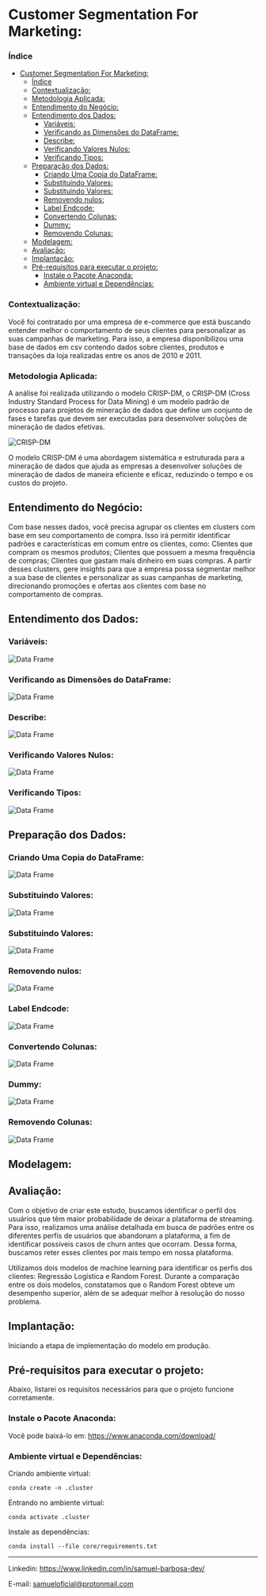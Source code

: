 # Customer Segmentation For Marketing:

### Índice

- [Customer Segmentation For Marketing:](#customer-segmentation-for-marketing)
    - [Índice](#índice)
    - [Contextualização:](#contextualização)
    - [Metodologia Aplicada:](#metodologia-aplicada)
  - [Entendimento do Negócio:](#entendimento-do-negócio)
  - [Entendimento dos Dados:](#entendimento-dos-dados)
    - [Variáveis:](#variáveis)
    - [Verificando as Dimensões do DataFrame:](#verificando-as-dimensões-do-dataframe)
    - [Describe:](#describe)
    - [Verificando Valores Nulos:](#verificando-valores-nulos)
    - [Verificando Tipos:](#verificando-tipos)
  - [Preparação dos Dados:](#preparação-dos-dados)
    - [Criando Uma Copia do DataFrame:](#criando-uma-copia-do-dataframe)
    - [Substituindo Valores:](#substituindo-valores)
    - [Substituindo Valores:](#substituindo-valores-1)
    - [Removendo nulos:](#removendo-nulos)
    - [Label Endcode:](#label-endcode)
    - [Convertendo Colunas:](#convertendo-colunas)
    - [Dummy:](#dummy)
    - [Removendo Colunas:](#removendo-colunas)
  - [Modelagem:](#modelagem)
  - [Avaliação:](#avaliação)
  - [Implantação:](#implantação)
  - [Pré-requisitos para executar o projeto:](#pré-requisitos-para-executar-o-projeto)
    - [Instale o Pacote Anaconda:](#instale-o-pacote-anaconda)
    - [Ambiente virtual e Dependências:](#ambiente-virtual-e-dependências)


### Contextualização:
Você foi contratado por uma empresa de e-commerce que está buscando entender
melhor o comportamento de seus clientes para personalizar as suas campanhas de
marketing. Para isso, a empresa disponibilizou uma base de dados em csv contendo
dados sobre clientes, produtos e transações da loja realizadas entre os anos de 2010 e
2011.

### Metodologia Aplicada:
A análise foi realizada utilizando o modelo CRISP-DM, o CRISP-DM (Cross Industry Standard Process for Data Mining) é um modelo padrão de processo para projetos de mineração de dados que define um conjunto de fases e tarefas que devem ser executadas para desenvolver soluções de mineração de dados efetivas.

![CRISP-DM](/core/img/CRISP-DM.png)

O modelo CRISP-DM é uma abordagem sistemática e estruturada para a mineração de dados que ajuda as empresas a desenvolver soluções de mineração de dados de maneira eficiente e eficaz, reduzindo o tempo e os custos do projeto.

## Entendimento do Negócio:
Com base nesses dados, você precisa agrupar os clientes em clusters com base em seu comportamento de compra. Isso irá permitir identificar padrões e características em comum entre os clientes, como:
Clientes que compram os mesmos produtos;
Clientes que possuem a mesma frequência de compras;
Clientes que gastam mais dinheiro em suas compras.
A partir desses clusters, gere insights para que a empresa possa segmentar melhor a sua base de clientes e personalizar as suas campanhas de marketing, direcionando promoções e ofertas aos clientes com base no comportamento de compras.

## Entendimento dos Dados:
### Variáveis:
![Data Frame](/core/img/dataframe.png)

### Verificando as Dimensões do DataFrame:
![Data Frame](/core/img/shape.png)

### Describe:
![Data Frame](/core/img/describe.png)

### Verificando Valores Nulos:
![Data Frame](/core/img/nulos.png)

### Verificando Tipos:
![Data Frame](/core/img/tipos.png)

## Preparação dos Dados:
### Criando Uma Copia do DataFrame:
![Data Frame](/core/img/copy.png)

### Substituindo Valores:
![Data Frame](/core/img/substituindo_valores.png)

### Substituindo Valores:
![Data Frame](/core/img/substituindo_valores.png)

### Removendo nulos:
![Data Frame](/core/img/removendo_nulos.png)

### Label Endcode:
![Data Frame](/core/img/label_endcode.png)

### Convertendo Colunas:
![Data Frame](/core/img/convertendo_colunas.png)

### Dummy:
![Data Frame](/core/img/dummy.png)

### Removendo Colunas:
![Data Frame](/core/img/removendo_colunas.png)

## Modelagem:

## Avaliação:
Com o objetivo de criar este estudo, buscamos identificar o perfil dos usuários que têm maior probabilidade de deixar a plataforma de streaming. Para isso, realizamos uma análise detalhada em busca de padrões entre os diferentes perfis de usuários que abandonam a plataforma, a fim de identificar possíveis casos de churn antes que ocorram. Dessa forma, buscamos reter esses clientes por mais tempo em nossa plataforma.

Utilizamos dois modelos de machine learning para identificar os perfis dos clientes: Regressão Logística e Random Forest. Durante a comparação entre os dois modelos, constatamos que o Random Forest obteve um desempenho superior, além de se adequar melhor à resolução do nosso problema.

## Implantação:
Iniciando a etapa de implementação do modelo em produção.

## Pré-requisitos para executar o projeto:
Abaixo, listarei os requisitos necessários para que o projeto funcione corretamente.

### Instale o Pacote Anaconda:
Você pode baixá-lo em: <https://www.anaconda.com/download/> 

### Ambiente virtual e Dependências:
Criando ambiente virtual:
```
conda create -n .cluster
```

Entrando no ambiente virtual:
```
conda activate .cluster
```

Instale as dependências:
```
conda install --file core/requirements.txt
```

---
Linkedin: <https://www.linkedin.com/in/samuel-barbosa-dev/> 

E-mail: <samueloficial@protonmail.com>